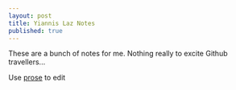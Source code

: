 ```yaml
---
layout: post
title: Yiannis Laz Notes
published: true
---
```


These are a bunch of notes for me. Nothing really to excite Github travellers...

Use [prose](http://prose.io) to edit
